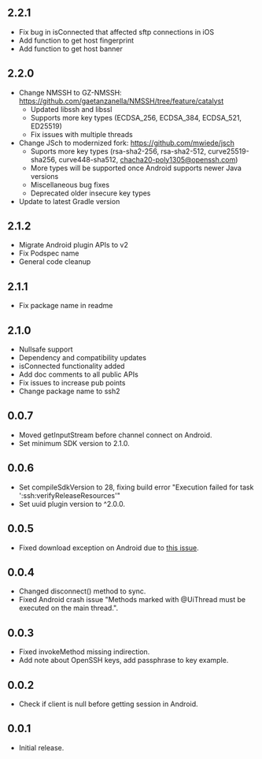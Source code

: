 ## 2.2.1
* Fix bug in isConnected that affected sftp connections in iOS
* Add function to get host fingerprint
* Add function to get host banner

## 2.2.0
* Change NMSSH to GZ-NMSSH: https://github.com/gaetanzanella/NMSSH/tree/feature/catalyst
  * Updated libssh and libssl
  * Supports more key types (ECDSA_256, ECDSA_384, ECDSA_521, ED25519)
  * Fix issues with multiple threads
* Change JSch to modernized fork: https://github.com/mwiede/jsch
  * Suports more key types (rsa-sha2-256, rsa-sha2-512, curve25519-sha256, curve448-sha512, chacha20-poly1305@openssh.com) 
  * More types will be supported once Android supports newer Java versions
  * Miscellaneous bug fixes
  * Deprecated older insecure key types
* Update to latest Gradle version

## 2.1.2
* Migrate Android plugin APIs to v2
* Fix Podspec name
* General code cleanup

## 2.1.1
* Fix package name in readme

## 2.1.0

* Nullsafe support
* Dependency and compatibility updates
* isConnected functionality added
* Add doc comments to all public APIs
* Fix issues to increase pub points
* Change package name to ssh2

## 0.0.7

* Moved getInputStream before channel connect on Android.
* Set minimum SDK version to 2.1.0. 

## 0.0.6

* Set compileSdkVersion to 28, fixing build error "Execution failed for task ':ssh:verifyReleaseResources'"
* Set uuid plugin version to ^2.0.0.

## 0.0.5

* Fixed download exception on Android due to [this issue](https://github.com/flutter/flutter/issues/34993).

## 0.0.4

* Changed disconnect() method to sync. 
* Fixed Android crash issue "Methods marked with @UiThread must be executed on the main thread.".

## 0.0.3

* Fixed invokeMethod missing indirection.
* Add note about OpenSSH keys, add passphrase to key example.

## 0.0.2

* Check if client is null before getting session in Android.

## 0.0.1

* Initial release.

